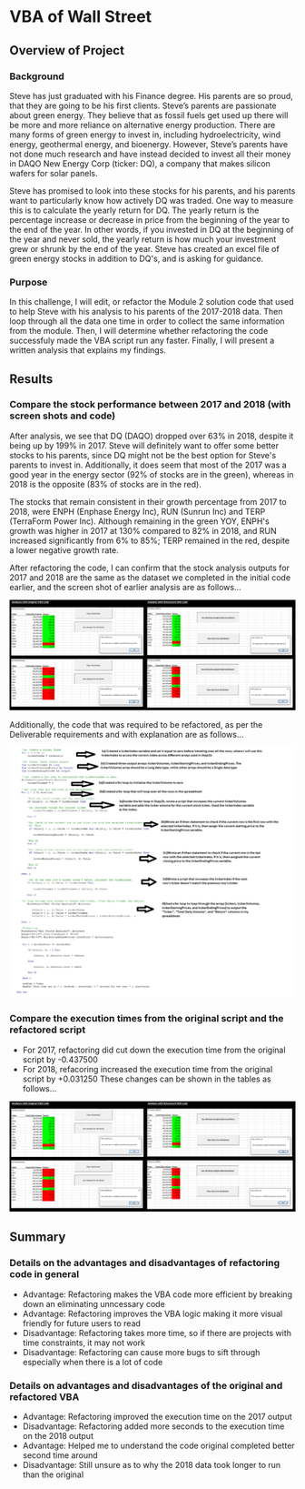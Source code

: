 
# VBA of Wall Street

## Overview of Project

### Background

Steve has just graduated with his Finance degree. His parents are so proud, that they are going to be his first clients. Steve’s parents are passionate about green energy. They believe that as fossil fuels get used up there will be more and more reliance on alternative energy production. There are many forms of green energy to invest in, including hydroelectricity, wind energy, geothermal energy, and bioenergy. However, Steve’s parents have not done much research and have instead decided to invest all their money in DAQO New Energy Corp (ticker: DQ), a company that makes silicon wafers for solar panels. 

Steve has promised to look into these stocks for his parents, and his parents want to particularly know how actively DQ was traded. One way to measure this is to calculate the yearly return for DQ. The yearly return is the percentage increase or decrease in price from the beginning of the year to the end of the year. In other words, if you invested in DQ at the beginning of the year and never sold, the yearly return is how much your investment grew or shrunk by the end of the year. Steve has created an excel file of green energy stocks in addition to DQ's, and is asking for guidance.

### Purpose

In this challenge, I will edit, or refactor the Module 2 solution code that used to help Steve with his analysis to his parents of the 2017-2018 data. Then loop through all the data one time in order to collect the same information from the module. Then, I will determine whether refactoring the code successfuly made the VBA script run any faster. Finally, I will present a written analysis that explains my findings. 

## Results

### Compare the stock performance between 2017 and 2018 (with screen shots and code)
After analysis, we see that DQ (DAQO) dropped over 63% in 2018, despite it being up by 199% in 2017. Steve will definitely want to offer some better stocks to his parents, since DQ might not be the best option for Steve's parents to invest in. Additionally, it does seem that most of the 2017 was a good year in the energy sector (92% of stocks are in the green), whereas in 2018 is the opposite (83% of stocks are in the red). 

The stocks that remain consistent in their growth percentage from 2017 to 2018, were ENPH (Enphase Energy Inc), RUN (Sunrun Inc) and TERP (TerraForm Power Inc). Although remaining in the green YOY, ENPH's growth was higher in 2017 at 130% compared to 82% in 2018, and RUN increased significantly from 6% to 85%; TERP remained in the red, despite a lower negative growth rate. 

After refactoring the code, I can confirm that the stock analysis outputs for 2017 and 2018 are the same as the dataset we completed in the initial code earlier, and the screen shot of earlier analysis are as follows... 

![alt tag](https://github.com/elrvra/stock-analysis/blob/master/VBA_Challenege_Analyses_Before_And_After_Refactoring.png)

Additionally, the code that was required to be refactored, as per the Deliverable requirements and with explanation are as follows... 

![alt tag](https://github.com/elrvra/stock-analysis/blob/master/VBA_Challenege_Screenshot_of_Code.png)

### Compare the execution times from the original script and the refactored script
- For 2017, refactoring did cut down the execution time from the original script by -0.437500
- For 2018, refacoring increased the execution time from the original script by +0.031250
These changes can be shown in the tables as follows... 

![alt tag](https://github.com/elrvra/stock-analysis/blob/master/VBA_Challenege_Analyses_Before_And_After_Refactoring.png)

## Summary

### Details on the advantages and disadvantages of refactoring code in general
- Advantage: Refactoring makes the VBA code more efficient by breaking down an eliminating unncessary code
- Advantage: Refactoring improves the VBA logic making it more visual friendly for future users to read
- Disadvantage: Refactoring takes more time, so if there are projects with time constraints, it may not work
- Disadvantage: Refactoring can cause more bugs to sift through especially when there is a lot of code

### Details on advantages and disadvantages of the original and refactored VBA
- Advantage: Refactoring improved the execution time on the 2017 output
- Disadvantage: Refactoring added more seconds to the execution time on the 2018 output
- Advantage: Helped me to understand the code original completed better second time around
- Disadvantage: Still unsure as to why the 2018 data took longer to run than the original

